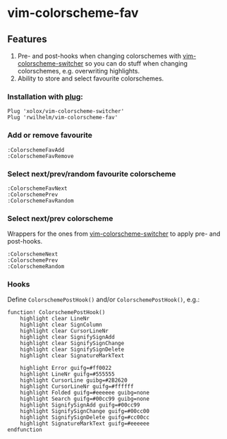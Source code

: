 # vim-colorscheme-fav

## Features

1. Pre- and post-hooks when changing colorschemes with [vim-colorscheme-switcher](https://github.com/xolox/vim-colorscheme-switcher) so you can do stuff when changing colorschemes, e.g. overwriting highlights.
2. Ability to store and select favourite colorschemes.

### Installation with [plug](https://github.com/junegunn/vim-plug):

```
Plug 'xolox/vim-colorscheme-switcher'
Plug 'rwilhelm/vim-colorscheme-fav'
```

### Add or remove favourite
```
:ColorschemeFavAdd
:ColorschemeFavRemove
```

### Select next/prev/random favourite colorscheme
```
:ColorschemeFavNext
:ColorschemePrev
:ColorschemeFavRandom
```

### Select next/prev colorscheme
Wrappers for the ones from [vim-colorscheme-switcher](https://github.com/xolox/vim-colorscheme-switcher) to apply pre- and post-hooks.
```
:ColorschemeNext
:ColorschemePrev
:ColorschemeRandom
```

### Hooks
Define `ColorschemePostHook()` and/or `ColorschemePostHook()`, e.g.:
```vimscript
function! ColorschemePostHook()
	highlight clear LineNr
	highlight clear SignColumn
	highlight clear CursorLineNr
	highlight clear SignifySignAdd
	highlight clear SignifySignChange
	highlight clear SignifySignDelete
	highlight clear SignatureMarkText

	highlight Error guifg=#ff0022
	highlight LineNr guifg=#555555
	highlight CursorLine guibg=#2B2620
	highlight CursorLineNr guifg=#ffffff
	highlight Folded guifg=#eeeeee guibg=none
	highlight Search guifg=#00cc99 guibg=none
	highlight SignifySignAdd guifg=#00cc99
	highlight SignifySignChange guifg=#00cc00
	highlight SignifySignDelete guifg=#cc00cc
	highlight SignatureMarkText guifg=#eeeeee
endfunction
```
